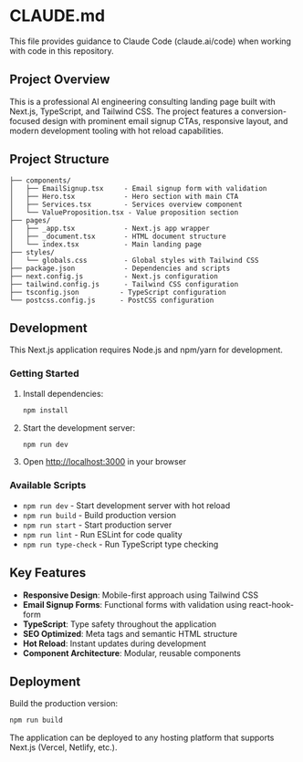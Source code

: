 # CLAUDE.md

This file provides guidance to Claude Code (claude.ai/code) when working with code in this repository.

## Project Overview

This is a professional AI engineering consulting landing page built with Next.js, TypeScript, and Tailwind CSS. The project features a conversion-focused design with prominent email signup CTAs, responsive layout, and modern development tooling with hot reload capabilities.

## Project Structure

```
├── components/
│   ├── EmailSignup.tsx     - Email signup form with validation
│   ├── Hero.tsx            - Hero section with main CTA
│   ├── Services.tsx        - Services overview component
│   └── ValueProposition.tsx - Value proposition section
├── pages/
│   ├── _app.tsx            - Next.js app wrapper
│   ├── _document.tsx       - HTML document structure
│   └── index.tsx           - Main landing page
├── styles/
│   └── globals.css         - Global styles with Tailwind CSS
├── package.json            - Dependencies and scripts
├── next.config.js          - Next.js configuration
├── tailwind.config.js      - Tailwind CSS configuration
├── tsconfig.json          - TypeScript configuration
└── postcss.config.js      - PostCSS configuration
```

## Development

This Next.js application requires Node.js and npm/yarn for development.

### Getting Started

1. Install dependencies:
   ```bash
   npm install
   ```

2. Start the development server:
   ```bash
   npm run dev
   ```

3. Open [http://localhost:3000](http://localhost:3000) in your browser

### Available Scripts

- `npm run dev` - Start development server with hot reload
- `npm run build` - Build production version
- `npm run start` - Start production server
- `npm run lint` - Run ESLint for code quality
- `npm run type-check` - Run TypeScript type checking

## Key Features

- **Responsive Design**: Mobile-first approach using Tailwind CSS
- **Email Signup Forms**: Functional forms with validation using react-hook-form
- **TypeScript**: Type safety throughout the application
- **SEO Optimized**: Meta tags and semantic HTML structure
- **Hot Reload**: Instant updates during development
- **Component Architecture**: Modular, reusable components

## Deployment

Build the production version:
```bash
npm run build
```

The application can be deployed to any hosting platform that supports Next.js (Vercel, Netlify, etc.).